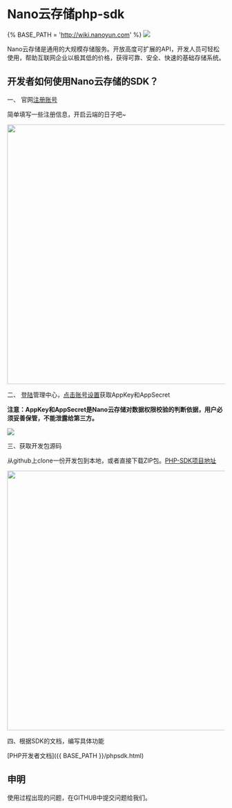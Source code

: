 Nano云存储php-sdk
=======
{% BASE_PATH = 'http://wiki.nanoyun.com' %}
<a href="http://www.nanoyun.com" target="_blank"><image src="{{ BASE_PATH }}/assets/images/nanoyun_logo.jpg" /></a>

Nano云存储是通用的大规模存储服务。开放高度可扩展的API，开发人员可轻松使用，帮助互联网企业以极其低的价格，获得可靠、安全、快速的基础存储系统。

## 开发者如何使用Nano云存储的SDK？


一、 官网[注册账号](http://www.nanoyun.com/user/register.html)

简单填写一些注册信息，开启云端的日子吧~

<image src="{{ BASE_PATH }}/assets/images/register.jpg" style="width:600px;"/>


二、 [登陆](http://www.nanoyun.com/user/login.html)管理中心，[点击账号设置](http://www.nanoyun.com/user/setting.html)获取AppKey和AppSecret

**注意：AppKey和AppSecret是Nano云存储对数据权限校验的判断依据，用户必须妥善保管，不能泄露给第三方。**

<image src="{{ BASE_PATH }}/assets/images/getkeys.jpg" />

三、获取开发包源码

从github上clone一份开发包到本地，或者直接下载ZIP包。[PHP-SDK项目地址](https://github.com/nanoyun/php-sdk)

<image src="{{ BASE_PATH }}/assets/images/github.jpg" style="width:600px;"/>

四、根据SDK的文档，编写具体功能

[PHP开发者文档]({{ BASE_PATH }}/phpsdk.html)

## 申明

使用过程出现的问题，在GITHUB中提交问题给我们。